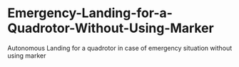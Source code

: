 # Emergency-Landing-for-a-Quadrotor-Without-Using-Marker
Autonomous Landing for a quadrotor in case of emergency situation without using marker
